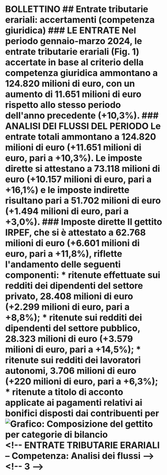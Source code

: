 # BOLLETTINO ## Entrate tributarie erariali: accertamenti (competenza giuridica)  ### LE ENTRATE  Nel periodo gennaio-marzo 2024, le entrate tributarie erariali (Fig. 1) accertate in base al criterio della competenza giuridica ammontano a **124.820** milioni di euro, con un aumento di **11.651** milioni di euro rispetto allo stesso periodo dell'anno precedente (**+10,3%**).  ### ANALISI DEI FLUSSI DEL PERIODO  Le entrate totali ammontano a **124.820** milioni di euro (+**11.651** milioni di euro, pari a +**10,3%**). Le imposte dirette si attestano a **73.118** milioni di euro (+**10.157** milioni di euro, pari a +**16,1%**) e le imposte indirette risultano pari a **51.702** milioni di euro (+**1.494** milioni di euro, pari a +**3,0%**).  ### Imposte dirette  Il gettito **IRPEF**, che si è attestato a **62.768** milioni di euro (+**6.601** milioni di euro, pari a +**11,8%**), riflette l'andamento delle seguenti componenti:  * ritenute effettuate sui redditi dei dipendenti del settore privato, **28.408** milioni di euro (+**2.299** milioni di euro, pari a +**8,8%**); * ritenute sui redditi dei dipendenti del settore pubblico, **28.323** milioni di euro (+**3.579** milioni di euro, pari a +**14,5%**); * ritenute sui redditi dei lavoratori autonomi, **3.706** milioni di euro (+**220** milioni di euro, pari a +**6,3%**); * ritenute a titolo di acconto applicate ai pagamenti relativi ai bonifici disposti dai contribuenti per  ![Grafico: Composizione del gettito per categorie di bilancio]("image01")  <!-- ENTRATE TRIBUTARIE ERARIALI – Competenza: Analisi dei flussi —>  <!-- 3 —>
